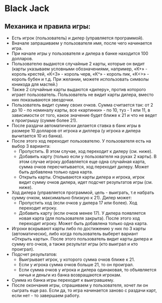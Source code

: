 <h1>Black Jack</h1>

<h2>Механика и правила игры:</h2>
<ul>
    <li>Есть игрок (пользователь) и дилер (управляется программой).</li>
    <li>Вначале запрашиваем у пользователя имя, после чего начинается игра.</li>
    <li>При начале игры у пользователя и дилера в банке находится 100 долларов.</li>
    <li>Пользователю выдаются случайные 2 карты, которые он видит (карты указываем условными обозначениями,
например, «К+» - король крестей, «К<3» - король черв, «К^» - король пик, «К<>» - король бубен и т.д.
При желании, можете использовать символы юникода для мастей.)</li>
    <li>Также 2 случайные карты выдаются «дилеру», против которого играет пользователь.
Пользователь не видит карты дилера, вместо них показываются звездочки.</li>
    <li>Пользователь видит сумму своих очков. Сумма считается так: от 2 до 10 - по номиналу карты,
все «картинки» - по 10, туз - 1 или 11, в зависимости от того, какое значение будет ближе к 21
и что не ведет к проигрышу (сумме более 21).</li>
    <li>После раздачи автоматически делается ставка в банк игры в размере 10 долларов от игрока и диллера 
(у игрока и дилера вычитается 10 из банка).</li>
    <li>После этого ход переходит пользователю. У пользователя есть на выбор 3 варианта:
        <ul>
            <li>Пропустить. В этом случае, ход переходит к дилеру (см. ниже).</li>
            <li>Добавить карту (только если у пользователя на руках 2 карты). В этом случае игроку добавляется
    еще одна случайная карта, сумма очков пересчитывается, ход переходит дилеру. Может быть добавлена только одна карта.</li>
            <li>Открыть карты. Открываются карты дилера и игрока, игрок видит сумму очков дилера, идет подсчет результатов игры (см. ниже).</li>
        </ul>
    </li>
    <li>Ход дилера (управляется программой, цель - выиграть, т.е набрать сумму очком, максимально близкую к 21). Дилер может:
        <ul>
            <li>Пропустить ход (если очков у дилера 17 или более). Ход переходит игроку.</li>
            <li>Добавить карту (если очков менее 17). У дилера появляется новая карта (для пользователя закрыта).
После этого ход переходит игроку. Может быть добавлена только одна карта.</li>
        </ul>
    </li>
    <li>Игроки вскрывают карты либо по достижению у них по 3 карты (автоматически),
либо когда пользователь выберет вариант «Открыть карты».
После этого пользователь видит карты дилера и сумму его очков, а также результат игры (кто выиграл и кто проиграл).</li>
    <li>Подсчет результатов:
        <ul>
            <li>Выигрывает игрок, у которого сумма очков ближе к 21.</li>
            <li>Если у игрока сумма очков больше 21, то он проиграл.</li>
            <li>Если сумма очков у игрока и дилера одинаковая, то объявляется ничья и деньги из банка возвращаются игрокам.</li>
        </ul>
    </li>
    <li>Сумма из банка игры переходит к выигравшему.</li>
    <li>После окончания игры, спрашиваем у пользователя, хочет ли он сыграть еще раз.
Если да, то игра начинается заново с раздачи карт, если нет - то завершаем работу.</li>
</ul>
